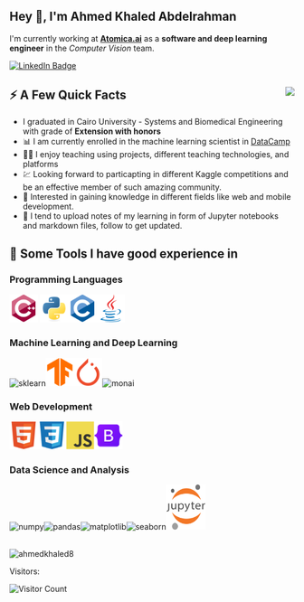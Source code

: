 <h2>Hey 👋, I'm Ahmed Khaled Abdelrahman</h2>

I'm currently working at <strong><a href="https://www.atomica.ai/">Atomica.ai</a></strong> as a **software and deep learning engineer** in the *Computer Vision* team.

<a href="https://www.linkedin.com/in/akabdelrahman/"><img src="https://img.shields.io/badge/-@akabdelrahman-0077B5?style=flat-square&amp;labelColor=0077B5&amp;logo=LinkedIn&amp;link=https://www.linkedin.com/in/akabdelrahman/" alt="LinkedIn Badge" ></a>

<img align="right" src="https://media1.giphy.com/media/13HgwGsXF0aiGY/giphy.gif" style="margin:15px 0 15px 15px" />

<h2>⚡️ A Few Quick Facts</h2>
<ul>

<li>I graduated in Cairo University - Systems and Biomedical Engineering with grade of <b>Extension with honors</b></li>
<li>📊 I am currently enrolled in the machine learning scientist in <a href="https://www.datacamp.com/tracks/machine-learning-scientist-with-python">DataCamp</a></li>


<li>👨‍🏫 I enjoy teaching using projects, different teaching technologies, and platforms</li>

<li>💹 Looking forward to particapting in different Kaggle competitions and be an effective member of such amazing community.</li>

<li>🧠 Interested in gaining knowledge in different fields like web and mobile development.</li>
  
<li>📝 I tend to upload notes of my learning in form of Jupyter notebooks and markdown files, follow to get updated.</li>

</ul>

<h2>🚀 Some Tools I have good experience in</h2>

<h3>Programming Languages</h3>
<p align="left">
<img src="https://raw.githubusercontent.com/devicons/devicon/1119b9f84c0290e0f0b38982099a2bd027a48bf1/icons/cplusplus/cplusplus-original.svg" alt="cpp" width="50" height="50" />
<img src="https://raw.githubusercontent.com/devicons/devicon/1119b9f84c0290e0f0b38982099a2bd027a48bf1/icons/python/python-original.svg" alt="py" width="50" height="50" /><img src="https://raw.githubusercontent.com/devicons/devicon/1119b9f84c0290e0f0b38982099a2bd027a48bf1/icons/c/c-original.svg" alt="c" width="50" height="50" /><img src="https://raw.githubusercontent.com/devicons/devicon/1119b9f84c0290e0f0b38982099a2bd027a48bf1/icons/java/java-original.svg" alt="java" width="50" height="50" />
</p>
  
<h3>Machine Learning and Deep Learning</h3>
<p align="left">
<img src="https://upload.wikimedia.org/wikipedia/commons/thumb/0/05/Scikit_learn_logo_small.svg/260px-Scikit_learn_logo_small.svg.png?20180808062052" alt="sklearn" width="90" height="50" /><img src="https://raw.githubusercontent.com/devicons/devicon/1119b9f84c0290e0f0b38982099a2bd027a48bf1/icons/tensorflow/tensorflow-original.svg" alt="tensorflow" width="50" height="50" /><img src="https://raw.githubusercontent.com/devicons/devicon/1119b9f84c0290e0f0b38982099a2bd027a48bf1/icons/pytorch/pytorch-original.svg" alt="pytorch" width="50" height="50" /><img src="https://raw.githubusercontent.com/Project-MONAI/MONAI/dev/docs/images/MONAI-logo-color.png" alt="monai" width="150" height="50" />
</p>
  
<h3>Web Development</h3>
<p align="left">
<img src="https://raw.githubusercontent.com/devicons/devicon/1119b9f84c0290e0f0b38982099a2bd027a48bf1/icons/html5/html5-original.svg" alt="html" width="50" height="50" /><img src="https://raw.githubusercontent.com/devicons/devicon/1119b9f84c0290e0f0b38982099a2bd027a48bf1/icons/css3/css3-original.svg" alt="css" width="50" height="50" /><img src="https://raw.githubusercontent.com/devicons/devicon/1119b9f84c0290e0f0b38982099a2bd027a48bf1/icons/javascript/javascript-original.svg" alt="js" width="50" height="50" /><img src="https://raw.githubusercontent.com/devicons/devicon/1119b9f84c0290e0f0b38982099a2bd027a48bf1/icons/bootstrap/bootstrap-original.svg" alt="bootstrap" width="50" height="50" />
</p>
 
<h3>Data Science and Analysis</h3>
<p align="left">
<img src="https://user-images.githubusercontent.com/67586773/105040771-43887300-5a88-11eb-9f01-bee100b9ef22.png" alt="numpy" width="80" height="80" /><img src="https://pandas.pydata.org/static/img/pandas_secondary.svg" alt="pandas" width="100" height="80" /><img src="https://upload.wikimedia.org/wikipedia/commons/thumb/8/84/Matplotlib_icon.svg/480px-Matplotlib_icon.svg.png" alt="matplotlib" width="70" height="80" /><img src="https://seaborn.pydata.org/_images/logo-tall-lightbg.svg" alt="seaborn" width="80" height="80" /><img src="https://raw.githubusercontent.com/devicons/devicon/1119b9f84c0290e0f0b38982099a2bd027a48bf1/icons/jupyter/jupyter-original-wordmark.svg" alt="jupyter" width="70" height="80" />
</p>



<br>
<img src="https://github-readme-stats.vercel.app/api?username=ahmedkhaled8&show_icons=true&count_private=true" alt="ahmedkhaled8" />
<br>

Visitors:

![Visitor Count](https://profile-counter.glitch.me/ahmedkhaled8/count.svg)
